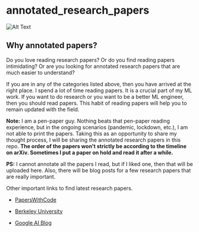 # annotated_research_papers

![Alt Text](img/papers.gif)


## Why annotated papers?

Do you love reading research papers? Or do you find reading papers intimidating? Or are you looking for annotated research papers that are much easier to understand?

If you are in any of the categories listed above, then you have arrived at the right place.  I spend a lot of time reading papers. It is a crucial part of my ML work. If you want to do research or you want to be a better ML engineer, then you should read papers. This habit of reading papers will help you to remain updated with the field. 
 
**Note:** I am a pen-paper guy. Nothing beats that pen-paper reading experience, but in the ongoing scenarios (pandemic, lockdown, etc.), I am not able to print the papers. Taking this as an opportunity to share my thought process, I will be sharing the annotated research papers in this repo. 
**The order of the papers won't strictly be according to the timeline on arXiv. Sometimes I put a paper on hold and read it after a while.**

**PS:** I cannot annotate all the papers I read, but if I liked one, then that will be uploaded here. Also, there will be blog posts for a few research papers that are really important.

Other important links to find latest research papers.

* [PapersWithCode](https://paperswithcode.com/)

* [Berkeley University](https://bair.berkeley.edu/blog/)

* [Google AI Blog](https://ai.googleblog.com/)
